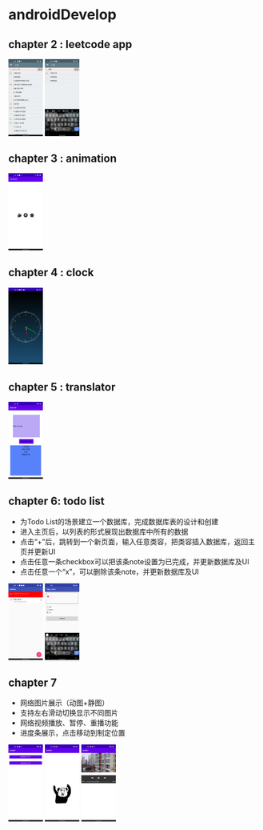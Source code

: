 # androidDevelop

## chapter 2 : leetcode app

<img src="./photo/1.jpg" style="zoom: 15%;" />

<img src="./photo/2.jpg" style="zoom:15%;" />

## chapter 3 : animation

<img src="./photo/3.jpg" style="zoom:15%;" />

## chapter 4 : clock

<img src="./photo/4.jpg" style="zoom:15%;" />

## chapter 5 : translator

<img src="./photo/5.jpg" style="zoom:15%;" />



## chapter 6: todo list
* 为Todo List的场景建立一个数据库，完成数据库表的设计和创建
* 进入主页后，以列表的形式展现出数据库中所有的数据
* 点击“+”后，跳转到一个新页面，输入任意类容，把类容插入数据库，返回主页并更新UI
* 点击任意一条checkbox可以把该条note设置为已完成，并更新数据库及UI
* 点击任意一个“x”，可以删除该条note，并更新数据库及UI

<img src="./photo/6.jpg" style="zoom:15%;" />

<img src="./photo/7.jpg" style="zoom:15%;" />

## chapter 7 

+ 网络图片展示（动图+静图）
+ 支持左右滑动切换显示不同图片   
+ 网络视频播放、暂停、重播功能
+ 进度条展示，点击移动到制定位置

<img src="./photo/8.jpg" style="zoom:15%;" />

<img src="./photo/9.jpg" style="zoom:15%;" />

<img src="./photo/10.jpg" style="zoom:15%;" />
